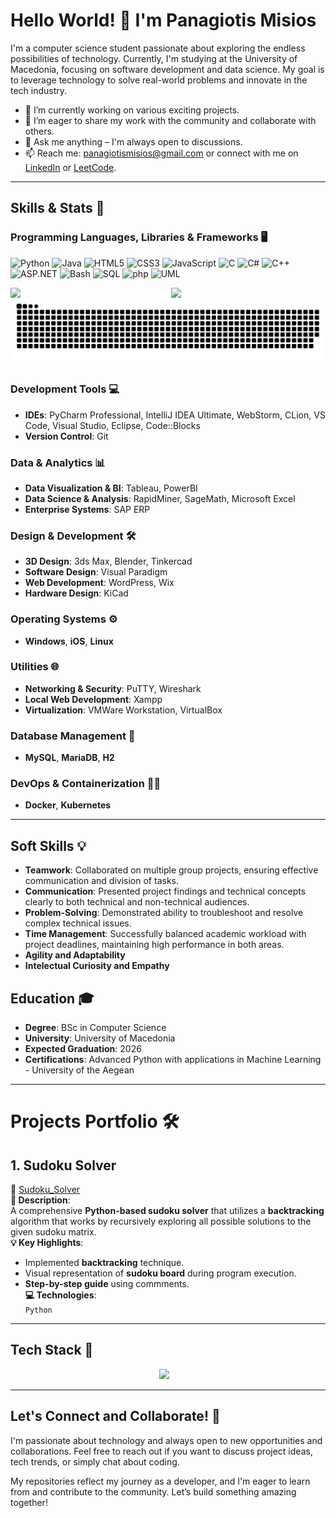 # Hello World! 👋 I'm Panagiotis Misios

I'm a computer science student passionate about exploring the endless possibilities of technology. Currently, I'm studying at the University of Macedonia, focusing on software development and data science. My goal is to leverage technology to solve real-world problems and innovate in the tech industry.

- 🌱 I’m currently working on various exciting projects.
- 🔭 I’m eager to share my work with the community and collaborate with others.
- 💬 Ask me anything – I'm always open to discussions.
- 📫 Reach me: [panagiotismisios@gmail.com](mailto:panagiotismisios@gmail.com) or connect with me on [LinkedIn](https://www.linkedin.com/in/panagiotis-misios-968196344/) or [LeetCode](https://leetcode.com/u/panagiotismisios/).

---

## **Skills & Stats 🚀**

### **Programming Languages, Libraries & Frameworks 🖥️**
<p align="left">
  <img src="https://img.shields.io/badge/-Python-3776AB?logo=python&logoColor=yellow" alt="Python" />
  <img src="https://img.shields.io/badge/Java-%23ED8B00.svg?logo=openjdk&logoColor=white" alt="Java" />
  <img src="https://img.shields.io/badge/-HTML5-E34F26?logo=html5&logoColor=white" alt="HTML5" />
  <img src="https://img.shields.io/badge/-CSS3-1572B6?logo=css3&logoColor=white" alt="CSS3" />
  <img src="https://img.shields.io/badge/-JavaScript-F7DF1E?logo=javascript&logoColor=black" alt="JavaScript" />
  <img src="https://img.shields.io/badge/C-00599C?logo=c&logoColor=white" alt="C" />
  <img src="https://custom-icon-badges.demolab.com/badge/C%23-%23239120.svg?logo=cshrp&logoColor=white" alt="C#"/>
  <img src="https://img.shields.io/badge/C++-F7DF1E?logo=c%2B%2B&logoColor=black" alt="C++" >  
  <img src="https://img.shields.io/badge/-ASP.NET-512BD4?logo=dotnet&logoColor=white" alt="ASP.NET" />
  <img src="https://img.shields.io/badge/Bash-4EAA25?logo=gnubash&logoColor=fff" alt="Bash" />
  <img src="https://img.shields.io/badge/-SQL-4479A1?logo=mysql&logoColor=white" alt="SQL" />
  <img src="https://img.shields.io/badge/-php-777BB4?logo=php&logoColor=white" alt="php" />
  <img src="https://img.shields.io/badge/-UML-8CA1AF?logo=uml&logoColor=white" alt="UML" />
</p>

<div style="display: flex; flex-direction: row;">
    <img src="https://github-readme-stats.vercel.app/api?username=panagiotismisios&theme=shades-of-purple" style="width: 51%;">
    <img src="https://github-readme-stats.vercel.app/api/top-langs/?username=panagiotismisios&layout=compact&hide_border=true&&langs_count=10&show_icons=true&theme=codeSTACKr" style="width: 40%;">
</div>

<picture>
  <source media="(prefers-color-scheme: dark)" srcset="https://raw.githubusercontent.com/panagiotismisios/panagiotismisios/output/github-snake-dark.svg" />
  <source media="(prefers-color-scheme: light)" srcset="https://raw.githubusercontent.com/panagiotismisios/panagiotismisios/output/github-snake.svg" />
  <img alt="github-snake" src="https://raw.githubusercontent.com/panagiotismisios/panagiotismisios/output/github-snake.svg" />
</picture>


### **Development Tools 💻**
- **IDEs**: PyCharm Professional, IntelliJ IDEA Ultimate, WebStorm, CLion, VS Code, Visual Studio, Eclipse, Code::Blocks
- **Version Control**: Git

### **Data & Analytics 📊**
- **Data Visualization & BI**: Tableau, PowerBI
- **Data Science & Analysis**: RapidMiner, SageMath, Microsoft Excel
- **Enterprise Systems**: SAP ERP

### **Design & Development 🛠️**
- **3D Design**: 3ds Max, Blender, Tinkercad
- **Software Design**: Visual Paradigm
- **Web Development**: WordPress, Wix
- **Hardware Design**: KiCad

### **Operating Systems ⚙️**
- **Windows**, **iOS**, **Linux**

### **Utilities 🌐**
- **Networking & Security**: PuTTY, Wireshark
- **Local Web Development**: Xampp
- **Virtualization**: VMWare Workstation, VirtualBox

### **Database Management 📝**
- **MySQL**, **MariaDB**, **H2**

### **DevOps & Containerization 🧑‍💻**
- **Docker**, **Kubernetes**

---

## Soft Skills 💡

- **Teamwork**: Collaborated on multiple group projects, ensuring effective communication and division of tasks.
- **Communication**: Presented project findings and technical concepts clearly to both technical and non-technical audiences.
- **Problem-Solving**: Demonstrated ability to troubleshoot and resolve complex technical issues.
- **Time Management**: Successfully balanced academic workload with project deadlines, maintaining high performance in both areas.
- **Agility and Adaptability**
- **Intelectual Curiosity and Empathy**


## Education 🎓

- **Degree**: BSc in Computer Science
- **University**: University of Macedonia
- **Expected Graduation**: 2026
- **Certifications**: Advanced Python with applications in Machine Learning - University of the Aegean

---

# **Projects Portfolio 🛠️**

## **1. Sudoku Solver**  

🔗 [Sudoku_Solver](https://github.com/panagiotismisios/Sudoku_Solver)  
**📜 Description**:  
A comprehensive **Python-based sudoku solver** that utilizes a **backtracking** algorithm that works by recursively exploring all possible solutions to the given sudoku matrix.  
**💡 Key Highlights**:  

- Implemented **backtracking** technique.  
- Visual representation of **sudoku board** during program execution.  
- **Step-by-step guide** using commments.  
**💻 Technologies**:  
  `Python`

---

## **Tech Stack 📌**

<div align="center">
  <img src="https://skillicons.dev/icons?i=py,java,cpp,cs,c,html,css,js,typescript,mysql,bash,php,net,react,nodejs,nextjs,vuejs,svelte,mongodb,vite,angular,npm,electron,babel,cmake,androidstudio,vscode,visualstudio,pycharm,idea,clion,webstorm,powershell,windows,apple,raspberrypi,arduino,anaconda,eclipse,git,github,docker,kubernetes,tailwindcss,unity,unrealengine,linux,wordpress,ps" height="240"/>
  <img width="8" />
</div>    

---

## Let's Connect and Collaborate! 🤝

I'm passionate about technology and always open to new opportunities and collaborations. Feel free to reach out if you want to discuss project ideas, tech trends, or simply chat about coding.

My repositories reflect my journey as a developer, and I'm eager to learn from and contribute to the community. Let’s build something amazing together!
